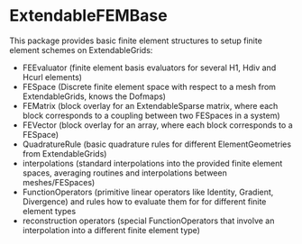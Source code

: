 # ExtendableFEMBase

This package provides basic finite element structures to setup finite element schemes on ExtendableGrids:

- FEEvaluator (finite element basis evaluators for several H1, Hdiv and Hcurl elements)
- FESpace (Discrete finite element space with respect to a mesh from ExtendableGrids, knows the Dofmaps)
- FEMatrix (block overlay for an ExtendableSparse matrix, where each block corresponds to a coupling between two FESpaces in a system)
- FEVector (block overlay for an array, where each block corresponds to a FESpace)
- QuadratureRule (basic quadrature rules for different ElementGeometries from ExtendableGrids)
- interpolations (standard interpolations into the provided finite element spaces, averaging routines and interpolations between meshes/FESpaces)
- FunctionOperators (primitive linear operators like Identity, Gradient, Divergence) and rules how to evaluate them for for different finite element types
- reconstruction operators (special FunctionOperators that involve an interpolation into a different finite element type)
  
  
